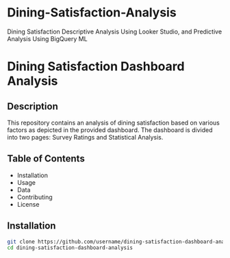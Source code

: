 # Dining-Satisfaction-Analysis
Dining Satisfaction Descriptive Analysis Using Looker Studio, and Predictive Analysis Using BigQuery ML
# Dining Satisfaction Dashboard Analysis

## Description
This repository contains an analysis of dining satisfaction based on various factors as depicted in the provided dashboard. The dashboard is divided into two pages: Survey Ratings and Statistical Analysis.

## Table of Contents
- Installation
- Usage
- Data
- Contributing
- License

## Installation
```bash
git clone https://github.com/username/dining-satisfaction-dashboard-analysis.git
cd dining-satisfaction-dashboard-analysis

